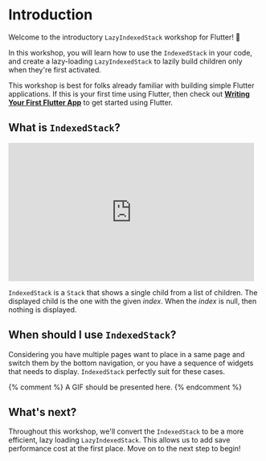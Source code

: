 # Introduction

Welcome to the introductory `LazyIndexedStack` workshop for Flutter! 👋

In this workshop, you will learn how to use the `IndexedStack` in your code,
and create a lazy-loading `LazyIndexedStack` to lazily build children
only when they're first activated.

This workshop is best for folks already familiar with building simple
Flutter applications. If this is your first time using Flutter, then
check out **[Writing Your First Flutter App](https://flutter.dev/docs/get-started/codelab)**
to get started using Flutter.

## What is `IndexedStack`?

<iframe
  style="width: 97%; aspect-ratio: 16/9;"
  src="https://www.youtube.com/embed/_O0PPD1Xfbk"
  title="IndexedStack (Flutter Widget of the Week)"
  frameborder="0"
  allow="accelerometer; clipboard-write; encrypted-media; gyroscope; picture-in-picture"
  allowfullscreen>
</iframe>

`IndexedStack` is a `Stack` that
shows a single child from a list of children.
The displayed child is the one with the given _index_.
When the _index_ is null, then nothing is displayed.

## When should I use `IndexedStack`?

Considering you have multiple pages want to place in a same page
and switch them by the bottom navigation,
or you have a sequence of widgets that needs to display.
`IndexedStack` perfectly suit for these cases.

{% comment %}
A GIF should be presented here.
{% endcomment %}

## What's next?

Throughout this workshop, we'll convert the `IndexedStack`
to be a more efficient, lazy loading `LazyIndexedStack`.
This allows us to add save performance cost at the first place.
Move on to the next step to begin!
